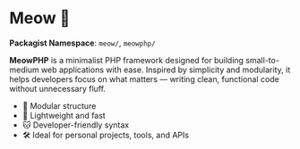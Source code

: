 # Meow 🐾

__Packagist Namespace__: `meow/`, `meowphp/`

**MeowPHP** is a minimalist PHP framework designed for building small-to-medium web applications with ease. Inspired by simplicity and modularity, it helps developers focus on what matters — writing clean, functional code without unnecessary fluff.

- 🧩 Modular structure
- 🚀 Lightweight and fast
- 🐱 Developer-friendly syntax
- 🛠️ Ideal for personal projects, tools, and APIs


<!--

**Here are some ideas to get you started:**

🙋‍♀️ A short introduction - what is your organization all about?
🌈 Contribution guidelines - how can the community get involved?
👩‍💻 Useful resources - where can the community find your docs? Is there anything else the community should know?
🍿 Fun facts - what does your team eat for breakfast?
🧙 Remember, you can do mighty things with the power of [Markdown](https://docs.github.com/github/writing-on-github/getting-started-with-writing-and-formatting-on-github/basic-writing-and-formatting-syntax)
-->
